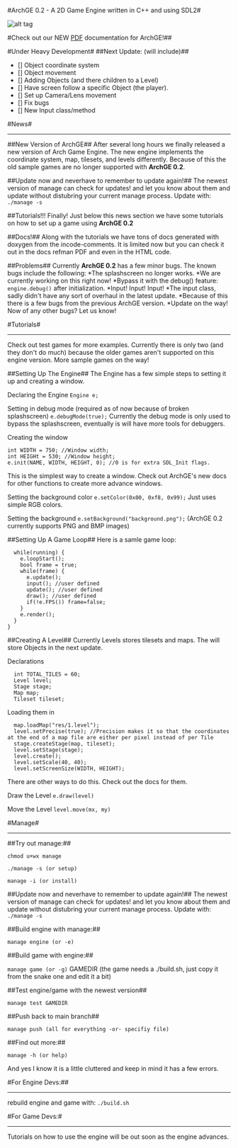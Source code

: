 #ArchGE 0.2 - A 2D Game Engine written in C++ and using SDL2#

![alt tag](http://archeantus.net/images/engine-logo.gif)

#Check out our NEW [PDF](docs/latex/refman.pdf) documentation for ArchGE!##

#Under Heavy Development#
##Next Update: (will include)##
- [] Object coordinate system
- [] Object movement
- [] Adding Objects (and there children to a Level)
- [] Have screen follow a specific Object (the player).
- [] Set up Camera/Lens movement
- [] Fix bugs
- [] New Input class/method

#News#
 - - - -

##New Version of ArchGE##
After several long hours we finally released a new version of Arch Game Engine. The new engine implements the coordinate system, map, tilesets, and levels differently. Because of this the old sample games are no longer supported with **ArchGE 0.2**.

##Update now and neverhave to remember to update again!##
The newest version of manage can check for updates! and let you know about them and update without distubring your current manage process.
Update with: `./manage -s`

##Tutorials!!! Finally!
Just below this news section we have some tutorials on how to set up a game using **ArchGE 0.2**

##Docs!##
Along with the tutorials we have tons of docs generated with doxygen from the incode-comments.
It is limited now but you can check it out in the docs refman PDF and even in the HTML code.

##Problems##
Currently **ArchGE 0.2** has a few minor bugs.
The known bugs include the following:
*The splashscreen no longer works.
 *We are currently working on this right now!
 *Bypass it with the debug() feature: `engine.debug()` after initialization.
*Input! Input! Input!
 *The input class, sadly didn't have any sort of overhaul in the latest update.
 *Because of this there is a few bugs from the previous ArchGE version.
 *Update on the way!
Now of any other bugs? Let us know!

#Tutorials#
 - - - -
Check out test games for more examples.
Currently there is only two (and they don't do much) because the older games aren't supported on this engine version.
More sample games on the way!

##Setting Up The Engine##
The Engine has a few simple steps to setting it up and creating a window.

Declaring the Engine
`Engine e;`

Setting in debug mode (required as of now because of broken splashscreen)
`e.debugMode(true);`
Currently the debug mode is only used to bypass the splashscreen, eventually is will have more tools for debuggers.

Creating the window
```string NAME = "Window Title";
int WIDTH = 750; //Window width;
int HEIGHt = 530; //Window height;
e.init(NAME, WIDTH, HEIGHT, 0); //0 is for extra SDL_Init flags.
```
This is the simplest way to create a window. Check out ArchGE's new docs for other functions to create more advance windows.

Setting the background color
`e.setColor(0x00, 0xf8, 0x99);`
Just uses simple RGB colors.

Setting the background
`e.setBackground("background.png");`
(ArchGE 0.2 currently supports PNG and BMP images)

##Setting Up A Game Loop##
Here is a samle game loop:
```void Game::loop() {
  while(running) {
    e.loopStart();
    bool frame = true;
    while(frame) {
      e.update();
      input(); //user defined
      update(); //user defined
      draw(); //user defined
      if(!e.FPS()) frame=false;
    }
    e.render();
  }
}
```

##Creating A Level##
Currently Levels stores tilesets and maps.
The will store Objects in the next update.

Declarations
```int TILE_SIZE = 24;
  int TOTAL_TILES = 60;
  Level level;
  Stage stage;
  Map map;
  Tileset tileset;
```

Loading them in
```tileset.create("tiles", "res/tiles.bmp", e.getRenderer(), TILE_SIZE, TILE_SIZE, TOTAL_TILES/12, 12, TOTAL_TILES); //Name of tileset, file for tiles (BMP or PNG), renderer, width of a tile, height of a tile, how many rows there are, how may tiles per row, how many tiles.
  map.loadMap("res/1.level");
  level.setPrecise(true); //Precision makes it so that the coordinates at the end of a map file are either per pixel instead of per Tile
  stage.createStage(map, tileset);
  level.setStage(stage);
  level.create();
  level.setScale(40, 40);
  level.setScreenSize(WIDTH, HEIGHT);
```
There are other ways to do this. Check out the docs for them.

Draw the Level
`e.draw(level)`

Move the Level
`level.move(mx, my)`

#Manage#
 - - - -

##Try out manage:##

`chmod u+wx manage`

`./manage -s (or setup)`

`manage -i (or install)`

##Update now and neverhave to remember to update again!##
The newest version of manage can check for updates! and let you know about them and update without distubring your current manage process.
Update with: `./manage -s`

##Build engine with manage:##

`manage engine (or -e)`

##Build game with engine:##

`manage game (or -g)` GAMEDIR (the game needs a ./build.sh, just copy it from the snake one and edit it a bit)

##Test engine/game with the newest version##

`manage test GAMEDIR`

##Push back to main branch##

`manage push (all for everything -or- specifiy file)`

##Find out more:##

`manage -h (or help)`

And yes I know it is a little cluttered and keep in mind it has a few errors.

#For Engine Devs:##
 - - - -

rebuild engine and game with: `./build.sh`

#For Game Devs:#
 - - - -

Tutorials on how to use the engine will be out soon as the engine advances.
